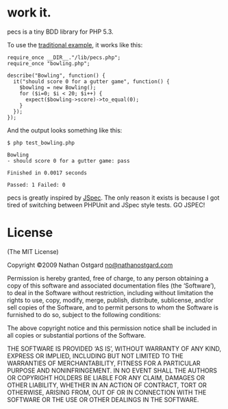 work it.
========

pecs is a tiny BDD library for PHP 5.3.

To use the [traditional example](http://rspec.info), it works like this:

    require_once __DIR__."/lib/pecs.php";
    require_once "bowling.php";
    
    describe("Bowling", function() {
      it("should score 0 for a gutter game", function() {
        $bowling = new Bowling();
        for ($i=0; $i < 20; $i++) {
          expect($bowling->score)->to_equal(0);
        }
      });
    });

And the output looks something like this:

    $ php test_bowling.php 

    Bowling
    - should score 0 for a gutter game: pass

    Finished in 0.0017 seconds

    Passed: 1 Failed: 0

pecs is greatly inspired by [JSpec](http://github.com/visionmedia/jspec). The
only reason it exists is because I got tired of switching between PHPUnit and
JSpec style tests. GO JSPEC!

License
=======

(The MIT License)

Copyright ©2009 Nathan Ostgard <no@nathanostgard.com>

Permission is hereby granted, free of charge, to any person obtaining a copy of this software and associated documentation files (the ‘Software’), to deal in the Software without restriction, including without limitation the rights to use, copy, modify, merge, publish, distribute, sublicense, and/or sell copies of the Software, and to permit persons to whom the Software is furnished to do so, subject to the following conditions:

The above copyright notice and this permission notice shall be included in all copies or substantial portions of the Software.

THE SOFTWARE IS PROVIDED ‘AS IS’, WITHOUT WARRANTY OF ANY KIND, EXPRESS OR IMPLIED, INCLUDING BUT NOT LIMITED TO THE WARRANTIES OF MERCHANTABILITY, FITNESS FOR A PARTICULAR PURPOSE AND NONINFRINGEMENT. IN NO EVENT SHALL THE AUTHORS OR COPYRIGHT HOLDERS BE LIABLE FOR ANY CLAIM, DAMAGES OR OTHER LIABILITY, WHETHER IN AN ACTION OF CONTRACT, TORT OR OTHERWISE, ARISING FROM, OUT OF OR IN CONNECTION WITH THE SOFTWARE OR THE USE OR OTHER DEALINGS IN THE SOFTWARE.
